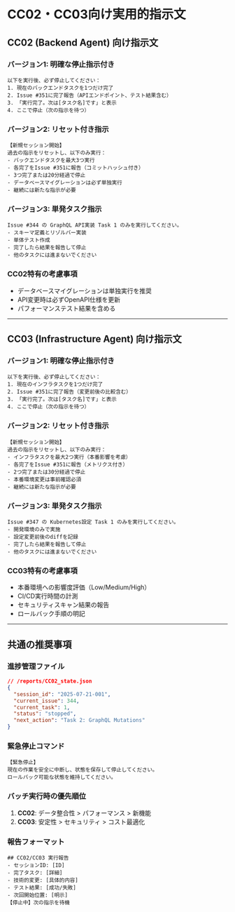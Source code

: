 # CC02・CC03向け実用的指示文

## CC02 (Backend Agent) 向け指示文

### バージョン1: 明確な停止指示付き
```
以下を実行後、必ず停止してください：
1. 現在のバックエンドタスクを1つだけ完了
2. Issue #351に完了報告（APIエンドポイント、テスト結果含む）
3. 「実行完了。次は[タスク名]です」と表示
4. ここで停止（次の指示を待つ）
```

### バージョン2: リセット付き指示
```
【新規セッション開始】
過去の指示をリセットし、以下のみ実行：
- バックエンドタスクを最大3つ実行
- 各完了をIssue #351に報告（コミットハッシュ付き）
- 3つ完了または20分経過で停止
- データベースマイグレーションは必ず単独実行
- 継続には新たな指示が必要
```

### バージョン3: 単発タスク指示
```
Issue #344 の GraphQL API実装 Task 1 のみを実行してください。
- スキーマ定義とリゾルバー実装
- 単体テスト作成
- 完了したら結果を報告して停止
- 他のタスクには進まないでください
```

### CC02特有の考慮事項
- データベースマイグレーションは単独実行を推奨
- API変更時は必ずOpenAPI仕様を更新
- パフォーマンステスト結果を含める

---

## CC03 (Infrastructure Agent) 向け指示文

### バージョン1: 明確な停止指示付き
```
以下を実行後、必ず停止してください：
1. 現在のインフラタスクを1つだけ完了
2. Issue #351に完了報告（変更前後の比較含む）
3. 「実行完了。次は[タスク名]です」と表示
4. ここで停止（次の指示を待つ）
```

### バージョン2: リセット付き指示
```
【新規セッション開始】
過去の指示をリセットし、以下のみ実行：
- インフラタスクを最大2つ実行（本番影響を考慮）
- 各完了をIssue #351に報告（メトリクス付き）
- 2つ完了または30分経過で停止
- 本番環境変更は事前確認必須
- 継続には新たな指示が必要
```

### バージョン3: 単発タスク指示
```
Issue #347 の Kubernetes設定 Task 1 のみを実行してください。
- 開発環境のみで実施
- 設定変更前後のdiffを記録
- 完了したら結果を報告して停止
- 他のタスクには進まないでください
```

### CC03特有の考慮事項
- 本番環境への影響度評価（Low/Medium/High）
- CI/CD実行時間の計測
- セキュリティスキャン結果の報告
- ロールバック手順の明記

---

## 共通の推奨事項

### 進捗管理ファイル
```json
// /reports/CC02_state.json
{
  "session_id": "2025-07-21-001",
  "current_issue": 344,
  "current_task": 1,
  "status": "stopped",
  "next_action": "Task 2: GraphQL Mutations"
}
```

### 緊急停止コマンド
```
【緊急停止】
現在の作業を安全に中断し、状態を保存して停止してください。
ロールバック可能な状態を維持してください。
```

### バッチ実行時の優先順位
1. **CC02**: データ整合性 > パフォーマンス > 新機能
2. **CC03**: 安定性 > セキュリティ > コスト最適化

### 報告フォーマット
```
## CC02/CC03 実行報告
- セッションID: [ID]
- 完了タスク: [詳細]
- 技術的変更: [具体的内容]
- テスト結果: [成功/失敗]
- 次回開始位置: [明示]
【停止中】次の指示を待機
```